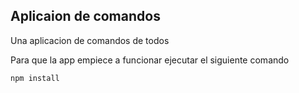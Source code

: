 ## Aplicaion de comandos

Una aplicacion de comandos de todos

Para que la app empiece a funcionar ejecutar el siguiente comando
```
npm install
```